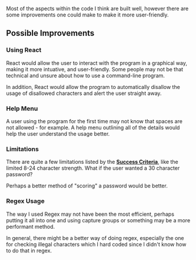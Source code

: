 Most of the aspects within the code I think are built well, however there are some improvements one could make to make it more user-friendly.

## Possible Improvements

### Using React
React would allow the user to interact with the program in a graphical way, making it more intuative, and user-friendly. Some people may not be that technical and unsure about how to use a command-line program.

In addition, React would allow the program to automatically disallow the usage of disallowed characters and alert the user straight away.

### Help Menu
A user using the program for the first time may not know that spaces are not allowed - for example. A help menu outlining all of the details would help the user understand the usage better.

### Limitations
There are quite a few limitations listed by the [**Success Criteria**](../analysis/successcriteria/passwordchecker/), like the limited 8-24 character strength. What if the user wanted a 30 character password?

Perhaps a better method of "scoring" a password would be better.

### Regex Usage
The way I used Regex may not have been the most efficient, perhaps putting it all into one and using capture groups or something may be a more performant method.

In general, there might be a better way of doing regex, especially the one for checking illegal characters which I hard coded since I didn't know how to do that in regex.
